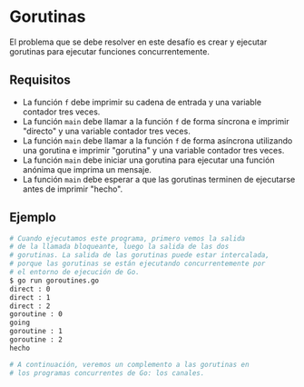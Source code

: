 # Gorutinas

El problema que se debe resolver en este desafío es crear y ejecutar gorutinas para ejecutar funciones concurrentemente.

## Requisitos

- La función `f` debe imprimir su cadena de entrada y una variable contador tres veces.
- La función `main` debe llamar a la función `f` de forma síncrona e imprimir "directo" y una variable contador tres veces.
- La función `main` debe llamar a la función `f` de forma asíncrona utilizando una gorutina e imprimir "gorutina" y una variable contador tres veces.
- La función `main` debe iniciar una gorutina para ejecutar una función anónima que imprima un mensaje.
- La función `main` debe esperar a que las gorutinas terminen de ejecutarse antes de imprimir "hecho".

## Ejemplo

```sh
# Cuando ejecutamos este programa, primero vemos la salida
# de la llamada bloqueante, luego la salida de las dos
# gorutinas. La salida de las gorutinas puede estar intercalada,
# porque las gorutinas se están ejecutando concurrentemente por
# el entorno de ejecución de Go.
$ go run goroutines.go
direct : 0
direct : 1
direct : 2
goroutine : 0
going
goroutine : 1
goroutine : 2
hecho

# A continuación, veremos un complemento a las gorutinas en
# los programas concurrentes de Go: los canales.
```
